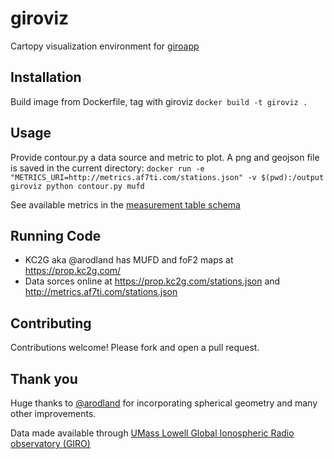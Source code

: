 # giroviz
Cartopy visualization environment for [giroapp](https://github.com/AF7TI/giroapp)

## Installation
Build image from Dockerfile, tag with giroviz
    `docker build -t giroviz .`

## Usage
Provide contour.py a data source and metric to plot. A png and geojson file is saved in the current directory:
    `docker run -e "METRICS_URI=http://metrics.af7ti.com/stations.json" -v $(pwd):/output giroviz python contour.py mufd`
    
See available metrics in the [measurement table schema](https://github.com/AF7TI/girotick/blob/master/dbsetup.sql)

## Running Code
- KC2G aka @arodland has MUFD and foF2 maps at https://prop.kc2g.com/
- Data sorces online at https://prop.kc2g.com/stations.json and http://metrics.af7ti.com/stations.json

## Contributing
Contributions welcome! Please fork and open a pull request.

## Thank you
Huge thanks to [@arodland](https://github.com/arodland/giroviz) for incorporating spherical geometry and many other improvements.

Data made available through [UMass Lowell Global Ionospheric Radio observatory (GIRO)](http://umlcar.uml.edu/DIDBase/RulesOfTheRoadForDIDBase.htm)

